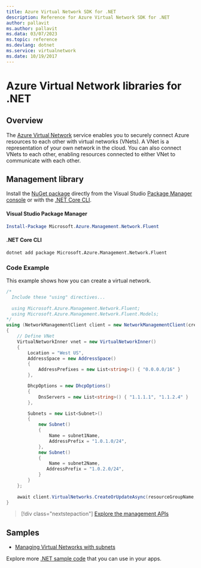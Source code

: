```yaml
---
title: Azure Virtual Network SDK for .NET
description: Reference for Azure Virtual Network SDK for .NET
author: pallavit
ms.author: pallavit
ms.data: 03/07/2023
ms.topic: reference
ms.devlang: dotnet
ms.service: virtualnetwork
ms.date: 10/19/2017
---
```

# Azure Virtual Network libraries for .NET

## Overview
The [Azure Virtual Network](/azure/virtual-network/virtual-networks-overview) service enables you to securely connect Azure resources to each other with virtual networks (VNets). A VNet is a representation of your own network in the cloud. You can also connect VNets to each other, enabling resources connected to either VNet to communicate with each other. 

## Management library

Install the [NuGet package](https://www.nuget.org/packages/Microsoft.Azure.Management.Network.Fluent) directly from the Visual Studio [Package Manager console][PackageManager] or with the [.NET Core CLI][DotNetCLI].

#### Visual Studio Package Manager

```powershell
Install-Package Microsoft.Azure.Management.Network.Fluent
```

#### .NET Core CLI

```dotnetcli
dotnet add package Microsoft.Azure.Management.Network.Fluent
```

### Code Example

This example shows how you can create a virtual network.

```csharp
/* 
  Include these "using" directives...
  
  using Microsoft.Azure.Management.Network.Fluent;
  using Microsoft.Azure.Management.Network.Fluent.Models;
*/
using (NetworkManagementClient client = new NetworkManagementClient(credentials))
{
    // Define VNet
    VirtualNetworkInner vnet = new VirtualNetworkInner()
    {
        Location = "West US",
        AddressSpace = new AddressSpace()
        {
            AddressPrefixes = new List<string>() { "0.0.0.0/16" }
        },

        DhcpOptions = new DhcpOptions()
        {
            DnsServers = new List<string>() { "1.1.1.1", "1.1.2.4" }
        },

        Subnets = new List<Subnet>()
        {
            new Subnet()
            {
                Name = subnet1Name,
                AddressPrefix = "1.0.1.0/24",
            },
            new Subnet()
            {
                Name = subnet2Name,
               AddressPrefix = "1.0.2.0/24",
            }
        }
    };
    
    await client.VirtualNetworks.CreateOrUpdateAsync(resourceGroupName, vNetName, vnet);
}

```

> [!div class="nextstepaction"]
> [Explore the management APIs](/dotnet/api/overview/azure/network/management)

## Samples
- [Managing Virtual Networks with subnets](https://github.com/Azure-Samples/network-dotnet-manage-virtual-network)

Explore more [.NET sample code](https://azure.microsoft.com/resources/samples/?platform=dotnet) that you can use in your apps.


[PackageManager]: https://docs.microsoft.com/nuget/tools/package-manager-console 
[DotNetCLI]: https://docs.microsoft.com/dotnet/core/tools/dotnet-add-package